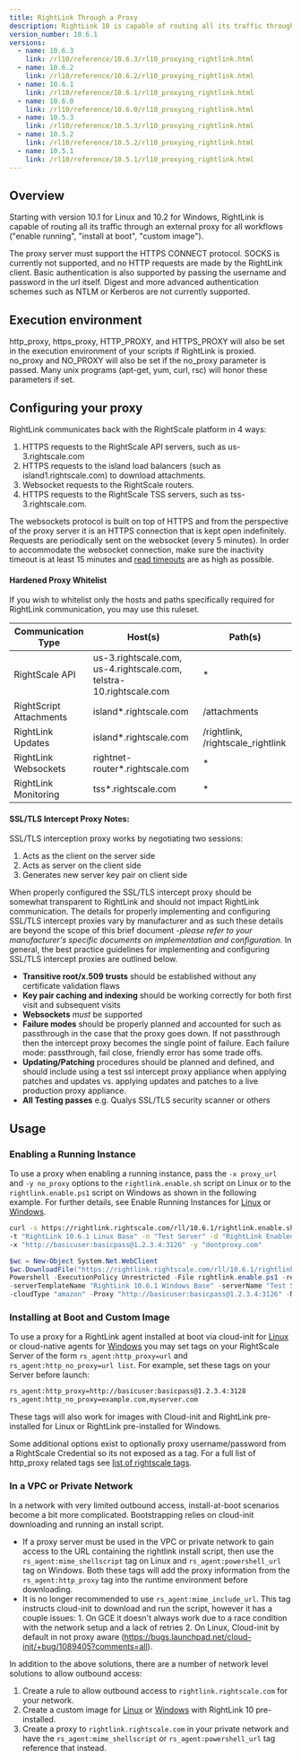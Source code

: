 ```yaml
---
title: RightLink Through a Proxy
description: RightLink 10 is capable of routing all its traffic through an external proxy for both all workflows ("enable running", "install at boot", "custom image").
version_number: 10.6.1
versions:
  - name: 10.6.3
    link: /rl10/reference/10.6.3/rl10_proxying_rightlink.html
  - name: 10.6.2
    link: /rl10/reference/10.6.2/rl10_proxying_rightlink.html
  - name: 10.6.1
    link: /rl10/reference/10.6.1/rl10_proxying_rightlink.html
  - name: 10.6.0
    link: /rl10/reference/10.6.0/rl10_proxying_rightlink.html
  - name: 10.5.3
    link: /rl10/reference/10.5.3/rl10_proxying_rightlink.html
  - name: 10.5.2
    link: /rl10/reference/10.5.2/rl10_proxying_rightlink.html
  - name: 10.5.1
    link: /rl10/reference/10.5.1/rl10_proxying_rightlink.html
---
```


## Overview

Starting with version 10.1 for Linux and 10.2 for Windows, RightLink is capable of routing all its traffic through an
external proxy for all workflows ("enable running", "install at boot", "custom image").

The proxy server must support the HTTPS CONNECT protocol. SOCKS is currently not
supported, and no HTTP requests are made by the RightLink client. Basic authentication
is also supported by passing the username and password in the url itself. Digest and
more advanced authentication schemes such as NTLM or Kerberos are not currently supported.

## Execution environment

http_proxy, https_proxy, HTTP_PROXY, and HTTPS_PROXY will also be set in the execution
environment of your scripts if RightLink is proxied. no_proxy and NO_PROXY will
also be set if the no_proxy parameter is passed. Many unix programs (apt-get, yum, curl,
rsc) will honor these parameters if set.

## Configuring your proxy

RightLink communicates back with the RightScale platform in 4 ways:
1. HTTPS requests to the RightScale API servers, such as us-3.rightscale.com
2. HTTPS requests to the island load balancers (such as island1.rightscale.com) to download attachments.
3. Websocket requests to the RightScale routers.
4. HTTPS requests to the RightScale TSS servers, such as tss-3.rightscale.com.

The websockets protocol is built on top of HTTPS and from the perspective of the
proxy server it is an HTTPS connection that is kept open indefinitely. Requests are
periodically sent on the websocket (every 5 minutes). In order to accommodate the
websocket connection, make sure the inactivity timeout is at least 15 minutes and
[read timeouts](http://www.squid-cache.org/Doc/config/read_timeout/) are as high as possible.

#### Hardened Proxy Whitelist

If you wish to whitelist only the hosts and paths specifically required for RightLink
communication, you may use this ruleset.

| Communication Type | Host(s) | Path(s) |
| ------------------ | ------- | ------- |
| RightScale API | us-3.rightscale.com, us-4.rightscale.com, telstra-10.rightscale.com | * |
| RightScript Attachments | island*.rightscale.com | /attachments |
| RightLink Updates | island*.rightscale.com | /rightlink, /rightscale_rightlink |
| RightLink Websockets | rightnet-router*.rightscale.com | * |
| RightLink Monitoring | tss*.rightscale.com | * |

#### SSL/TLS Intercept Proxy Notes:

SSL/TLS interception proxy works by negotiating two sessions:
1. Acts as the client on the server side
2. Acts as server on the client side
3. Generates new server key pair on client side

When properly configured the SSL/TLS intercept proxy should be somewhat transparent to RightLink and should not impact RightLink communication.  The details for properly implementing and configuring SSL/TLS intercept proxies vary by manufacturer and as such these details are beyond the scope of this brief document _-please refer to your manufacturer's specific documents on implementation and configuration._  In general, the best practice guidelines for implementing and configuring SSL/TLS intercept proxies are outlined below.

  - **Transitive root/x.509 trusts** should be established without any certificate validation flaws
  - **Key pair caching and indexing** should be working correctly for both first visit and subsequent visits
  - **Websockets** _must_ be supported
  - **Failure modes** should be properly planned and accounted for such as passthrough in the case that the proxy goes down.  If not passthrough then the intercept proxy becomes the single point of failure.  Each failure mode: passthrough, fail close, friendly error has some trade offs.
  - **Updating/Patching** procedures should be planned and defined, and should include using a test ssl intercept proxy appliance when applying patches and updates vs. applying updates and patches to a live production proxy appliance.
  - **All Testing passes** e.g. Qualys SSL/TLS security scanner or others

## Usage

### Enabling a Running Instance

To use a proxy when enabling a running instance, pass the `-x proxy_url` and
`-y no_proxy` options to the `rightlink.enable.sh` script on Linux or to the `rightlink.enable.ps1`
script on Windows as shown in the following example. For further details, see Enable Running Instances
for [Linux](rl10_enable_running_instances.html) or [Windows](rl10_enable_running_instances_windows.html).

  ~~~ bash
  curl -s https://rightlink.rightscale.com/rll/10.6.1/rightlink.enable.sh | sudo bash -s -- -l -k "e22f8d37...456"
  -t "RightLink 10.6.1 Linux Base" -n "Test Server" -d "RightLink Enabled Test" -c "amazon"
  -x "http://basicuser:basicpass@1.2.3.4:3126" -y "dontproxy.com"
  ~~~

  ~~~ powershell
  $wc = New-Object System.Net.WebClient
  $wc.DownloadFile("https://rightlink.rightscale.com/rll/10.6.1/rightlink.enable.ps1", "$pwd\rightlink.enable.ps1")
  Powershell -ExecutionPolicy Unrestricted -File rightlink.enable.ps1 -refreshToken "e22f8d37...456"
  -serverTemplateName "RightLink 10.6.1 Windows Base" -serverName "Test Server" -deploymentName "RightLink Enabled Test"
  -cloudType "amazon" -Proxy "http://basicuser:basicpass@1.2.3.4:3126" -NoProxy "dontproxy.com"
  ~~~

### Installing at Boot and Custom Image

To use a proxy for a RightLink agent installed at boot via cloud-init for [Linux](rl10_install_at_boot.html) or cloud-native agents for [Windows](rl10_install_at_boot_windows.html) you may set tags on your RightScale Server of the form `rs_agent:http_proxy=url` and `rs_agent:http_no_proxy=url list`. For example, set these tags on your Server before launch:

  ~~~ bash
  rs_agent:http_proxy=http://basicuser:basicpass@1.2.3.4:3128
  rs_agent:http_no_proxy=example.com,myserver.com
  ~~~

These tags will also work for images with Cloud-init and RightLink pre-installed for Linux or RightLink pre-installed for Windows.

Some additional options exist to optionally proxy username/password from a RightScale Credential so its not exposed as a tag. For a full list of http_proxy related tags see [list of rightscale tags](/cm/ref/list_of_rightscale_tags.html).


### In a VPC or Private Network

In a network with very limited outbound access, install-at-boot scenarios become a bit more complicated. Bootstrapping relies on cloud-init downloading and running an install script.
* If a proxy server must be used in the VPC or private network to gain access to the URL containing the rightlink install script, then use the `rs_agent:mime_shellscript` tag on Linux and `rs_agent:powershell_url` tag on Windows. Both these tags will add the proxy information from the `rs_agent:http_proxy` tag into the runtime environment before downloading.
* It is no longer recommended to use `rs_agent:mime_include_url`. This tag instructs cloud-init to download and run the script, however it has a couple issues: 1. On GCE it doesn't always work due to a race condition with the network setup and a lack of retries 2. On Linux, Cloud-init by default in not proxy aware (https://bugs.launchpad.net/cloud-init/+bug/1089405?comments=all).

In addition to the above solutions, there are a number of network level solutions to allow outbound access:
1. Create a rule to allow outbound access to `rightlink.rightscale.com` for your network.
2. Create a custom image for [Linux](rl10_install.html) or [Windows](rl10_install_windows.html) with RightLink 10 pre-installed.
3. Create a proxy to `rightlink.rightscale.com` in your private network and have the `rs_agent:mime_shellscript` or `rs_agent:powershell_url` tag reference that instead.
